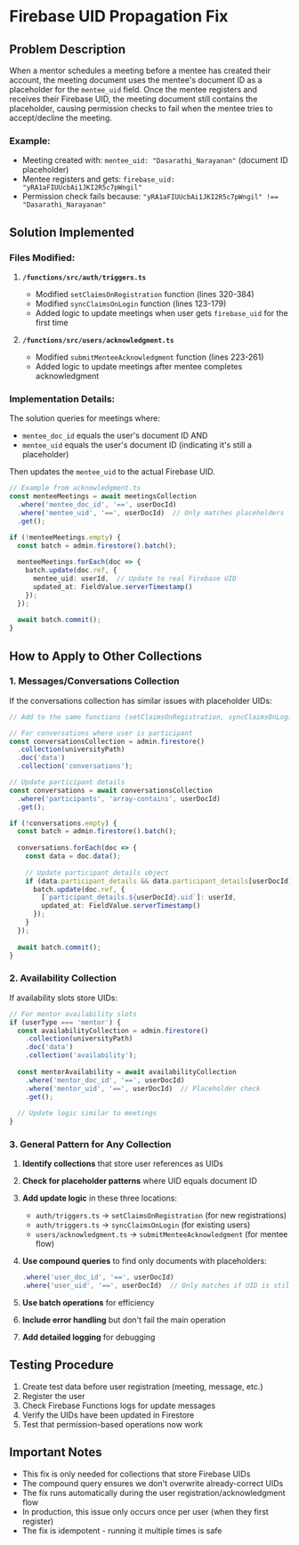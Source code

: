 # Firebase UID Propagation Fix

## Problem Description
When a mentor schedules a meeting before a mentee has created their account, the meeting document uses the mentee's document ID as a placeholder for the `mentee_uid` field. Once the mentee registers and receives their Firebase UID, the meeting document still contains the placeholder, causing permission checks to fail when the mentee tries to accept/decline the meeting.

### Example:
- Meeting created with: `mentee_uid: "Dasarathi_Narayanan"` (document ID placeholder)
- Mentee registers and gets: `firebase_uid: "yRA1aFIUUcbAi1JKI2R5c7pWngil"`
- Permission check fails because: `"yRA1aFIUUcbAi1JKI2R5c7pWngil" !== "Dasarathi_Narayanan"`

## Solution Implemented

### Files Modified:

1. **`/functions/src/auth/triggers.ts`**
   - Modified `setClaimsOnRegistration` function (lines 320-384)
   - Modified `syncClaimsOnLogin` function (lines 123-179)
   - Added logic to update meetings when user gets `firebase_uid` for the first time

2. **`/functions/src/users/acknowledgment.ts`**
   - Modified `submitMenteeAcknowledgment` function (lines 223-261)
   - Added logic to update meetings after mentee completes acknowledgment

### Implementation Details:

The solution queries for meetings where:
- `mentee_doc_id` equals the user's document ID AND
- `mentee_uid` equals the user's document ID (indicating it's still a placeholder)

Then updates the `mentee_uid` to the actual Firebase UID.

```typescript
// Example from acknowledgment.ts
const menteeMeetings = await meetingsCollection
  .where('mentee_doc_id', '==', userDocId)
  .where('mentee_uid', '==', userDocId)  // Only matches placeholders
  .get();

if (!menteeMeetings.empty) {
  const batch = admin.firestore().batch();
  
  menteeMeetings.forEach(doc => {
    batch.update(doc.ref, { 
      mentee_uid: userId,  // Update to real Firebase UID
      updated_at: FieldValue.serverTimestamp()
    });
  });
  
  await batch.commit();
}
```

## How to Apply to Other Collections

### 1. Messages/Conversations Collection

If the conversations collection has similar issues with placeholder UIDs:

```typescript
// Add to the same functions (setClaimsOnRegistration, syncClaimsOnLogin, submitMenteeAcknowledgment)

// For conversations where user is participant
const conversationsCollection = admin.firestore()
  .collection(universityPath)
  .doc('data')
  .collection('conversations');

// Update participant details
const conversations = await conversationsCollection
  .where('participants', 'array-contains', userDocId)
  .get();

if (!conversations.empty) {
  const batch = admin.firestore().batch();
  
  conversations.forEach(doc => {
    const data = doc.data();
    
    // Update participant_details object
    if (data.participant_details && data.participant_details[userDocId]) {
      batch.update(doc.ref, {
        [`participant_details.${userDocId}.uid`]: userId,
        updated_at: FieldValue.serverTimestamp()
      });
    }
  });
  
  await batch.commit();
}
```

### 2. Availability Collection

If availability slots store UIDs:

```typescript
// For mentor availability slots
if (userType === 'mentor') {
  const availabilityCollection = admin.firestore()
    .collection(universityPath)
    .doc('data')
    .collection('availability');
  
  const mentorAvailability = await availabilityCollection
    .where('mentor_doc_id', '==', userDocId)
    .where('mentor_uid', '==', userDocId)  // Placeholder check
    .get();
  
  // Update logic similar to meetings
}
```

### 3. General Pattern for Any Collection

1. **Identify collections** that store user references as UIDs
2. **Check for placeholder patterns** where UID equals document ID
3. **Add update logic** in these three locations:
   - `auth/triggers.ts` → `setClaimsOnRegistration` (for new registrations)
   - `auth/triggers.ts` → `syncClaimsOnLogin` (for existing users)
   - `users/acknowledgment.ts` → `submitMenteeAcknowledgment` (for mentee flow)

4. **Use compound queries** to find only documents with placeholders:
   ```typescript
   .where('user_doc_id', '==', userDocId)
   .where('user_uid', '==', userDocId)  // Only matches if UID is still placeholder
   ```

5. **Use batch operations** for efficiency
6. **Include error handling** but don't fail the main operation
7. **Add detailed logging** for debugging

## Testing Procedure

1. Create test data before user registration (meeting, message, etc.)
2. Register the user
3. Check Firebase Functions logs for update messages
4. Verify the UIDs have been updated in Firestore
5. Test that permission-based operations now work

## Important Notes

- This fix is only needed for collections that store Firebase UIDs
- The compound query ensures we don't overwrite already-correct UIDs
- The fix runs automatically during the user registration/acknowledgment flow
- In production, this issue only occurs once per user (when they first register)
- The fix is idempotent - running it multiple times is safe